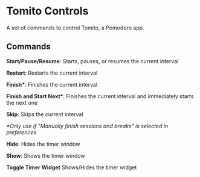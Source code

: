 # Tomito Controls

A set of commands to control Tomito, a Pomodoro app.

## Commands

**Start/Pause/Resume**: Starts, pauses, or resumes the current interval

**Restart**: Restarts the current interval

**Finish\***: Finishes the current interval

**Finish and Start Next\***: Finishes the current interval and immediately starts the next one

**Skip**: Skips the current interval

_\*Only use if "Manually finish sessions and breaks" is selected in preferences_

**Hide**: Hides the timer window

**Show**: Shows the timer window

**Toggle Timer Widget** Shows/Hides the timer widget
